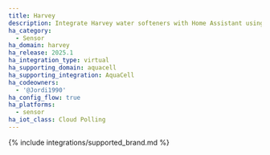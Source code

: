 ```yaml
---
title: Harvey
description: Integrate Harvey water softeners with Home Assistant using the AquaCell integration.
ha_category:
  - Sensor
ha_domain: harvey
ha_release: 2025.1
ha_integration_type: virtual
ha_supporting_domain: aquacell
ha_supporting_integration: AquaCell
ha_codeowners:
  - '@Jordi1990'
ha_config_flow: true
ha_platforms:
  - sensor
ha_iot_class: Cloud Polling
---
```


{% include integrations/supported_brand.md %}
